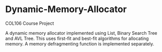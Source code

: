 # Dynamic-Memory-Allocator
COL106 Course Project

A dynamic memory allocator implemented using List, Binary Search Tree and AVL Tree. This uses first-fit and best-fit algorithms for allocating memory. A memory defragmenting function is implemented separately.
